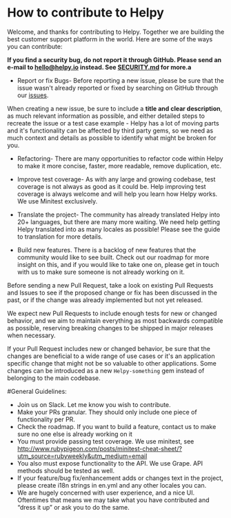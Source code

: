 # How to contribute to Helpy

Welcome, and thanks for contributing to Helpy. Together we are building 
the best customer support platform in the world. Here are some of the ways 
you can contribute:

**If you find a security bug, do not report it through GitHub. Please send an
e-mail to [hello@helpy.io](mailto:hello@helpy.io)
instead. See [SECURITY.md](/SECURITY.md) for more.a**

- Report or fix Bugs- Before reporting a new issue, please be sure that the issue wasn't already
reported or fixed by searching on GitHub through our [issues](https://github.com/helpyio/helpy/issues).

When creating a new issue, be sure to include a **title and clear description**,
as much relevant information as possible, and either detailed steps to recreate the
issue or a test case example - Helpy has a lot
of moving parts and it's functionality can be affected by third party gems, so
we need as much context and details as possible to identify what might be broken
for you. 

- Refactoring- There are many opportunities to refactor code within Helpy to 
make it more concise, faster, more readable, remove duplication, etc.

- Improve test coverage- As with any large and growing codebase, test coverage 
is not always as good as it could be. Help improving test coverage is always 
welcome and will help you learn how Helpy works. We use Minitest exclusively.

- Translate the project- The community has already translated Helpy into 20+ 
languages, but there are many more waiting. We need help getting Helpy 
translated into as many locales as possible! Please see the guide to 
translation for more details.

- Build new features. There is a backlog of new features that the community would
like to see built. Check out our roadmap for more insight on this, and if you would like 
to take one on, please get in touch with us to make sure someone is not already 
working on it.

Before sending a new Pull Request, take a look on existing Pull Requests and Issues
to see if the proposed change or fix has been discussed in the past, or if the
change was already implemented but not yet released.

We expect new Pull Requests to include enough tests for new or changed behavior,
and we aim to maintain everything as most backwards compatible as possible,
reserving breaking changes to be shipped in major releases when necessary.

If your Pull Request includes new or changed behavior, be sure that the changes
are beneficial to a wide range of use cases or it's an application specific change
that might not be so valuable to other applications. Some changes can be introduced
as a new `Helpy-something` gem instead of belonging to the main codebase.

#General Guidelines:

- Join us on Slack. Let me know you wish to contribute.
- Make your PRs granular. They should only include one piece of functionality per PR.
- Check the roadmap. If you want to build a feature, contact us to make sure 
no one else is already working on it
- You must provide passing test coverage. We use minitest, see 
http://www.rubypigeon.com/posts/minitest-cheat-sheet/?utm_source=rubyweekly&utm_medium=email
- You also must expose functionality to the API. We use Grape. API methods should be
 tested as well.
- If your feature/bug fix/enhancement adds or changes text in the project, please create 
i18n strings in en.yml and any other locales you can.
- We are hugely concerned with user experience, and a nice UI. Oftentimes that means 
we may take what you have contributed and “dress it up” or ask you to do the same.
